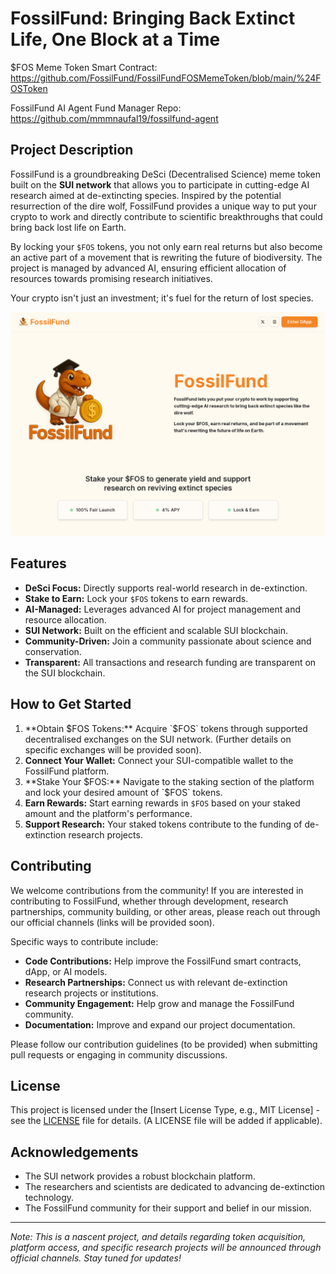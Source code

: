 # FossilFund: Bringing Back Extinct Life, One Block at a Time

$FOS Meme Token Smart Contract: https://github.com/FossilFund/FossilFundFOSMemeToken/blob/main/%24FOSToken

FossilFund AI Agent Fund Manager Repo: https://github.com/mmmnaufal19/fossilfund-agent

## Project Description

FossilFund is a groundbreaking DeSci (Decentralised Science) meme token built on the **SUI network** that allows you to participate in cutting-edge AI research aimed at de-extincting species. Inspired by the potential resurrection of the dire wolf, FossilFund provides a unique way to put your crypto to work and directly contribute to scientific breakthroughs that could bring back lost life on Earth.

By locking your `$FOS` tokens, you not only earn real returns but also become an active part of a movement that is rewriting the future of biodiversity. The project is managed by advanced AI, ensuring efficient allocation of resources towards promising research initiatives.

Your crypto isn't just an investment; it's fuel for the return of lost species.

![FossilFund](FossilFund.png)   

## Features

- **DeSci Focus:** Directly supports real-world research in de-extinction.
- **Stake to Earn:** Lock your `$FOS` tokens to earn rewards.
- **AI-Managed:** Leverages advanced AI for project management and resource allocation.
- **SUI Network:** Built on the efficient and scalable SUI blockchain.
- **Community-Driven:** Join a community passionate about science and conservation.
- **Transparent:** All transactions and research funding are transparent on the SUI blockchain.

## How to Get Started

1.  **Obtain $FOS Tokens:** Acquire `$FOS` tokens through supported decentralised exchanges on the SUI network. (Further details on specific exchanges will be provided soon).
2.  **Connect Your Wallet:** Connect your SUI-compatible wallet to the FossilFund platform.
3.  **Stake Your $FOS:** Navigate to the staking section of the platform and lock your desired amount of `$FOS` tokens.
4.  **Earn Rewards:** Start earning rewards in `$FOS` based on your staked amount and the platform's performance.
5.  **Support Research:** Your staked tokens contribute to the funding of de-extinction research projects.

## Contributing

We welcome contributions from the community! If you are interested in contributing to FossilFund, whether through development, research partnerships, community building, or other areas, please reach out through our official channels (links will be provided soon).

Specific ways to contribute include:

- **Code Contributions:** Help improve the FossilFund smart contracts, dApp, or AI models.
- **Research Partnerships:** Connect us with relevant de-extinction research projects or institutions.
- **Community Engagement:** Help grow and manage the FossilFund community.
- **Documentation:** Improve and expand our project documentation.

Please follow our contribution guidelines (to be provided) when submitting pull requests or engaging in community discussions.

## License

This project is licensed under the [Insert License Type, e.g., MIT License] - see the [LICENSE](LICENSE) file for details. (A LICENSE file will be added if applicable).

## Acknowledgements

- The SUI network provides a robust blockchain platform.
- The researchers and scientists are dedicated to advancing de-extinction technology.
- The FossilFund community for their support and belief in our mission.

---

*Note: This is a nascent project, and details regarding token acquisition, platform access, and specific research projects will be announced through official channels. Stay tuned for updates!*
